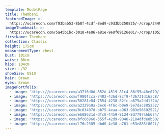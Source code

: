 ```yaml
---
template: ModelPage
title: Thembani
featuredImage: >-
  https://ucarecdn.com/f03bab53-8b8f-4cdf-8ed9-c9d3bb250825/-/crop/2449x1198/0,0/-/preview/
imageThumbnail: >-
  https://ucarecdn.com/5a45b1bc-3018-4e06-a81e-9e8f69126e01/-/crop/1052x1388/308,172/-/preview/
firstName: Thembani
collection: Classic
height: 175cm
measurementType: chest
bust: 101cm
waist: 88cm
hips: 104cm
size: L/32
shoeSize: US10
hair: Brown
eyes: Brown
imagePortfolio:
  - image: 'https://ucarecdn.com/a3716d0d-852d-4519-81c4-88f55a48e079/'
  - image: 'https://ucarecdn.com/f980fcca-7402-436d-8cf9-436731d16ac8/'
  - image: 'https://ucarecdn.com/50281e84-7554-4238-82fc-a675a2dd1f2b/'
  - image: 'https://ucarecdn.com/a2329a0a-3ec6-4f6c-b0e9-5e7dac885252/'
  - image: 'https://ucarecdn.com/0c03407d-bb75-4eaa-a963-983e56602521/'
  - image: 'https://ucarecdn.com/e608621d-dfc0-4459-8124-8d7797a6b674/'
  - image: 'https://ucarecdn.com/bfc66968-555f-42d9-9048-2184dfde8b50/'
  - image: 'https://ucarecdn.com/f76c2385-dbd0-4e30-a761-e53e883f802f/'
---
```



